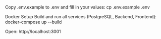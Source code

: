 Copy .env.example to .env and fill in your values: cp .env.example .env

Docker Setup
Build and run all services (PostgreSQL, Backend, Frontend):
docker-compose up --build

Open: http://localhost:3001